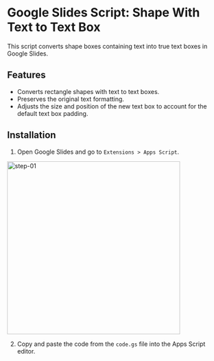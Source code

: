 # Google Slides Script: Shape With Text to Text Box

This script converts shape boxes containing text into true text boxes in Google Slides.

## Features

- Converts rectangle shapes with text to text boxes.
- Preserves the original text formatting.
- Adjusts the size and position of the new text box to account for the default text box padding.

## Installation

1. Open Google Slides and go to `Extensions > Apps Script`.
<img width="403" alt="step-01" src="https://github.com/sethakkerman/Shape-With-Text-To-Text-Box/assets/5940990/e845d137-de0a-4408-9294-4c35ae4bacfe">

2. Copy and paste the code from the `code.gs` file into the Apps Script editor.

